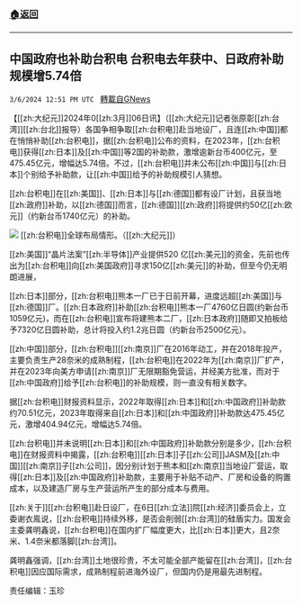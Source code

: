 ###  [:house:返回](README.md)
---


## 中国政府也补助台积电 台积电去年获中、日政府补助规模增5.74倍
`3/6/2024 12:51 PM UTC ` [轉載自GNews](https://gnews.org/articles/2370741)

【[[zh:大纪元]]2024年0[[zh:3月]]06日讯】（[[zh:大纪元]]记者张原彰[[zh:台湾]][[zh:台北]]报导）各国争相争取[[zh:台积电]]赴当地设厂，且连[[zh:中国]]都在悄悄补助[[zh:台积电]]，据[[zh:台积电]]公布的资料，在2023年，[[zh:台积电]]获得[[zh:日本]]及[[zh:中国]]等2国的补助款，激增逾新台币400亿元，至475.45亿元，增幅达5.74倍。不过，[[zh:台积电]]并未公布[[zh:中国]]与[[zh:日本]]个别给予补助款，让[[zh:中国]]给予的补助规模引人猜想。

[[zh:台积电]]在[[zh:美国]]、[[zh:日本]]与[[zh:德国]]都有设厂计划，且获当地[[zh:政府]]补助，以[[zh:德国]]而言，[[zh:德国]][[zh:政府]]将提供约50亿[[zh:欧元]]（约新台币1740亿元）的补助。

![](https://i.epochtimes.com/assets/uploads/2024/03/id14196133-668224-600x613.jpg "") [[zh:台积电]]全球布局情形。（[[zh:大纪元]]）

[[zh:美国]]“晶片法案”[[zh:半导体]]产业提供520 亿[[zh:美元]]的资金，先前也传出为[[zh:台积电]]向[[zh:美国政府]]寻求150亿[[zh:美元]]的补助，但至今仍无明朗进展，

[[zh:日本]]部分，[[zh:台积电]]熊本一厂已于日前开幕，进度远超[[zh:美国]]与[[zh:德国]]厂。[[zh:日本政府]]补助[[zh:台积电]]熊本一厂4760亿日圆(约新台币1059亿元)，而在[[zh:台积电]]宣布将建熊本二厂，[[zh:日本政府]]随即又拍板给予7320亿日圆补助，总计将投入约1.2兆日圆（约新台币2500亿元）。

[[zh:中国]]部分，[[zh:台积电]][[zh:南京]]厂在2016年动工，并在2018年投产，主要负责生产28奈米的成熟制程，[[zh:台积电]]在2022年为[[zh:南京]]厂扩产，并在2023年向美方申请[[zh:南京]]厂无限期豁免营运，并经美方批准，而对于[[zh:中国政府]]给予[[zh:台积电]]的补助规模，则一直没有相关数字。

据[[zh:台积电]]财报资料显示，2022年取得[[zh:日本]]和[[zh:中国政府]]补助款约70.51亿元，2023年取得来自[[zh:日本]]和[[zh:中国政府]]补助款达475.45亿元，激增404.94亿元，增幅达5.74倍。

[[zh:台积电]]并未说明[[zh:日本]]和[[zh:中国政府]]补助款分别是多少，[[zh:台积电]]在财报资料中揭露，[[zh:台积电]][[zh:日本]]子[[zh:公司]]JASM及[[zh:中国]][[zh:南京]]子[[zh:公司]]，因分别计划于熊本和[[zh:南京]]当地设厂营运，取得[[zh:日本]]及[[zh:中国政府]]补助款，主要用于补贴不动产、厂房和设备的购置成本，以及建造厂房与生产营运所产生的部分成本与费用。

[[zh:关于]][[zh:台积电]]赴日设厂，在6日[[zh:立法]]院[[zh:经济]]委员会上，立委谢衣鳯说，[[zh:台积电]]持续外移，是否会削弱[[zh:台湾]]的硅盾实力。国发会主委龚明鑫说，[[zh:台积电]]在国内扩厂幅度更大，比[[zh:日本]]更大，且2奈米、1.4奈米都落脚[[zh:台湾]]。

龚明鑫强调，[[zh:台湾]]土地很珍贵，不太可能全部产能留在[[zh:台湾]]，[[zh:台积电]]因应国际需求，成熟制程前进海外设厂，但国内仍是用最先进制程。

责任编辑：玉珍

